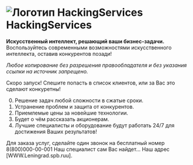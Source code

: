 # ![Логотип HackingServices]("img/image333.png") HackingServices

**Искусственный интеллект, решающий ваши бизнес-задачи.** Воспользуйтесь современными возможностями искусственного интеллекта, оставив конкурентов позади!

_Любое копирование без разрешения правообладателя и без указания ссылки на источник запрещено._

Скоро запуск! Спешите попасть в список клиентов, или за Вас это сделают конкуретны!

0. Решение задач любой сложности в сжатые сроки.
1. Устранение проблем и защита от конкурентов.
2. Приемлемые цены за новейшие технологии.
3. Будет о чём рассказать акционерам.
4. Лучшие специалисты и оборудование будут работать 24/7 для достижения Ваших результатов!

 Для заказа услуг, сделайте один звонок на бесплатный номер 8(800)000-00-001 
 Наш специалист сам Вас найдет...
 Наш адрес [WWW.Leningrad.spb.ruu].